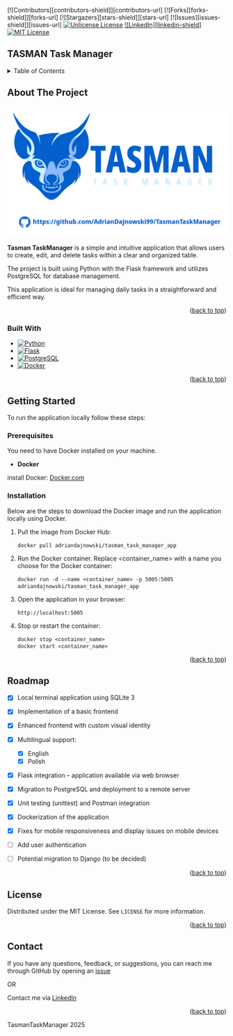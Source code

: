 [![Contributors][contributors-shield]][contributors-url]
[![Forks][forks-shield]][forks-url]
[![Stargazers][stars-shield]][stars-url]
[![Issues][issues-shield]][issues-url]
[![Unlicense License][license-shield]][license-url]
[![LinkedIn][linkedin-shield]][linkedin-url]
[![MIT License][license-shield]][license-url]

## TASMAN Task Manager

<!-- TABLE OF CONTENTS -->
<details>
  <summary>Table of Contents</summary>
  <ol>
    <li>
      <a href="#about-the-project">About The Project</a>
      <ul>
        <li><a href="#built-with">Built With</a></li>
      </ul>
    </li>
        <li>
      <a href="#getting-started">Getting Started</a>
      <ul>
        <li><a href="#prerequisites">Prerequisites</a></li>
        <li><a href="#installation">Installation</a></li>
      </ul>
    </li>
    <!-- <li><a href="#usage">Usage</a></li> -->
    <li><a href="#roadmap">Roadmap</a></li>
    <!-- <li><a href="#contributing">Contributing</a></li> -->
    <li><a href="#license">License</a></li>
    <li><a href="#contact">Contact</a></li>
    <!-- <li><a href="#acknowledgments">Acknowledgments</a></li> -->
  </ol>
</details>


<!-- ABOUT THE PROJECT -->
## About The Project
![Product Name Screen Shot][product-screenshot]

**Tasman TaskManager** is a simple and intuitive application that allows users to create, edit, and delete tasks within a clear and organized table.

The project is built using Python with the Flask framework and utilizes PostgreSQL for database management.

This application is ideal for managing daily tasks in a straightforward and efficient way.

<p align="right">(<a href="#readme-top">back to top</a>)</p>



### Built With

* [![Python][Python.js]][Python-url]
* [![Flask][Flask.js]][Flask-url]
* [![PostgreSQL][PostgreSQL.js]][PostgreSQL-url]
* [![Docker][Docker.js]][Docker-url]

<p align="right">(<a href="#readme-top">back to top</a>)</p>



<!-- GETTING STARTED -->
## Getting Started

To run the application locally follow these steps:

### Prerequisites

You need to have Docker installed on your machine.

* **Docker**

install Docker: [Docker.com][Docker-url]

### Installation

Below are the steps to download the Docker image and run the application locally using Docker.

1. Pull the image from Docker Hub:
   ```docker
   docker pull adriandajnowski/tasman_task_manager_app    
   ```
2. Run the Docker container. Replace <container_name> with a name you choose for the Docker container:
   ```docker
   docker run -d --name <container_name> -p 5005:5005 adriandajnowski/tasman_task_manager_app
   ```
3. Open the application in your browser:
   ```http
   http://localhost:5005
   ```
4. Stop or restart the container:
   ```docker
   docker stop <container_name>
   docker start <container_name>
   ```


<p align="right">(<a href="#readme-top">back to top</a>)</p>


<!-- USAGE EXAMPLES -->
<!-- ## Usage

Use this space to show useful examples of how a project can be used. Additional screenshots, code examples and demos work well in this space. You may also link to more resources.

_For more examples, please refer to the [Documentation](https://example.com)_

<p align="right">(<a href="#readme-top">back to top</a>)</p>



<!-- FEATURES -->
## Roadmap

- [x] Local terminal application using SQLite 3
- [x] Implementation of a basic frontend
- [x] Enhanced frontend with custom visual identity
- [x] Multilingual support:
  - [x] English
  - [x] Polish
- [x] Flask integration – application available via web browser
- [x] Migration to PostgreSQL and deployment to a remote server
- [x] Unit testing (unittest) and Postman integration
- [x] Dockerization of the application
- [x] Fixes for mobile responsiveness and display issues on mobile devices
- [ ] Add user authentication
- [ ] Potential migration to Django (to be decided)


<!-- See the [open issues](link) for a full list of proposed features (and known issues). -->

<p align="right">(<a href="#readme-top">back to top</a>)</p>



<!-- CONTRIBUTING -->
<!-- ## Contributing

Contributions are what make the open source community such an amazing place to learn, inspire, and create. Any contributions you make are **greatly appreciated**.

If you have a suggestion that would make this better, please fork the repo and create a pull request. You can also simply open an issue with the tag "enhancement".
Don't forget to give the project a star! Thanks again!

1. Fork the Project
2. Create your Feature Branch (`git checkout -b feature/AmazingFeature`)
3. Commit your Changes (`git commit -m 'Add some AmazingFeature'`)
4. Push to the Branch (`git push origin feature/AmazingFeature`)
5. Open a Pull Request

### Top contributors:

<a href="https://github.com/othneildrew/Best-README-Template/graphs/contributors">
  <img src="https://contrib.rocks/image?repo=othneildrew/Best-README-Template" alt="contrib.rocks image" />
</a>

<p align="right">(<a href="#readme-top">back to top</a>)</p> -->



<!-- LICENSE -->
## License

Distributed under the MIT License. See `LICENSE` for more information.

<p align="right">(<a href="#readme-top">back to top</a>)</p>



<!-- CONTACT -->
## Contact

If you have any questions, feedback, or suggestions, you can reach me through GitHub by opening an [issue](https://github.com/AdrianDajnowski99/TasmanTaskManager/issues)

OR

Contact me via [LinkedIn][linkedin-url]

<p align="right">(<a href="#readme-top">back to top</a>)</p>


TasmanTaskManager 2025


<!-- ACKNOWLEDGMENTS -->
<!-- ## Acknowledgments

Use this space to list resources you find helpful and would like to give credit to. I've included a few of my favorites to kick things off!

* [Choose an Open Source License](https://choosealicense.com)
* [GitHub Emoji Cheat Sheet](https://www.webpagefx.com/tools/emoji-cheat-sheet)
* [Malven's Flexbox Cheatsheet](https://flexbox.malven.co/)
* [Malven's Grid Cheatsheet](https://grid.malven.co/)
* [Img Shields](https://shields.io)
* [GitHub Pages](https://pages.github.com)
* [Font Awesome](https://fontawesome.com)
* [React Icons](https://react-icons.github.io/react-icons/search)

<p align="right">(<a href="#readme-top">back to top</a>)</p> -->



<!-- MARKDOWN LINKS & IMAGES -->
<!-- https://www.markdownguide.org/basic-syntax/#reference-style-links -->
<!-- [contributors-shield]: https://img.shields.io/github/contributors/othneildrew/Best-README-Template.svg?style=for-the-badge
[contributors-url]: https://github.com/othneildrew/Best-README-Template/graphs/contributors
[forks-shield]: https://img.shields.io/github/forks/othneildrew/Best-README-Template.svg?style=for-the-badge
[forks-url]: https://github.com/othneildrew/Best-README-Template/network/members
[stars-shield]: https://img.shields.io/github/stars/othneildrew/Best-README-Template.svg?style=for-the-badge
[stars-url]: https://github.com/othneildrew/Best-README-Template/stargazers
[issues-shield]: https://img.shields.io/github/issues/othneildrew/Best-README-Template.svg?style=for-the-badge
[issues-url]: https://github.com/othneildrew/Best-README-Template/issues
[license-shield]: https://img.shields.io/github/license/othneildrew/Best-README-Template.svg?style=for-the-badge
[license-url]: https://github.com/othneildrew/Best-README-Template/blob/master/LICENSE.txt
[linkedin-shield]: https://img.shields.io/badge/-LinkedIn-black.svg?style=for-the-badge&logo=linkedin&colorB=555 -->
[linkedin-url]: https://www.linkedin.com/in/adrian-dajnowski-71b122286/
[license-shield]: https://img.shields.io/badge/license-MIT-brightgreen%5C
[license-url]: https://github.com/AdrianDajnowski99/TasmanTaskManager/blob/main/LICENSE
[product-screenshot]: frontend/static/TasmanTmReadme.png

[Python.js]: https://img.shields.io/badge/python-3670A0?style=for-the-badge&logo=python&logoColor=ffdd54
[Python-url]: https://www.python.org/
[Flask.js]: https://img.shields.io/badge/Flask-000000?style=for-the-badge&logo=Flask&logoColor=white
[Flask-url]: https://flask.palletsprojects.com/en/stable/
[PostgreSQL.js]: https://img.shields.io/badge/postgresql-4169e1?style=for-the-badge&logo=postgresql&logoColor=white
[PostgreSQL-url]: https://www.postgresql.org/
[Docker.js]: https://img.shields.io/badge/docker-257bd6?style=for-the-badge&logo=docker&logoColor=white
[Docker-url]: https://www.docker.com/
